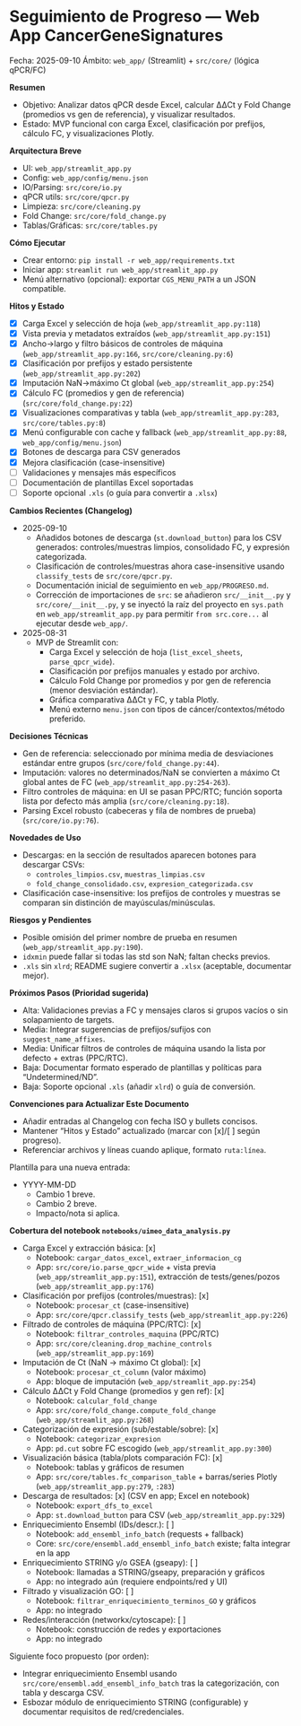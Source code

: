# Seguimiento de Progreso — Web App CancerGeneSignatures

Fecha: 2025-09-10
Ámbito: `web_app/` (Streamlit) + `src/core/` (lógica qPCR/FC)

**Resumen**
- Objetivo: Analizar datos qPCR desde Excel, calcular ΔΔCt y Fold Change (promedios vs gen de referencia), y visualizar resultados.
- Estado: MVP funcional con carga Excel, clasificación por prefijos, cálculo FC, y visualizaciones Plotly.

**Arquitectura Breve**
- UI: `web_app/streamlit_app.py`
- Config: `web_app/config/menu.json`
- IO/Parsing: `src/core/io.py`
- qPCR utils: `src/core/qpcr.py`
- Limpieza: `src/core/cleaning.py`
- Fold Change: `src/core/fold_change.py`
- Tablas/Gráficas: `src/core/tables.py`

**Cómo Ejecutar**
- Crear entorno: `pip install -r web_app/requirements.txt`
- Iniciar app: `streamlit run web_app/streamlit_app.py`
- Menú alternativo (opcional): exportar `CGS_MENU_PATH` a un JSON compatible.

**Hitos y Estado**
- [x] Carga Excel y selección de hoja (`web_app/streamlit_app.py:118`)
- [x] Vista previa y metadatos extraídos (`web_app/streamlit_app.py:151`)
- [x] Ancho→largo y filtro básicos de controles de máquina (`web_app/streamlit_app.py:166`, `src/core/cleaning.py:6`)
- [x] Clasificación por prefijos y estado persistente (`web_app/streamlit_app.py:202`)
- [x] Imputación NaN→máximo Ct global (`web_app/streamlit_app.py:254`)
- [x] Cálculo FC (promedios y gen de referencia) (`src/core/fold_change.py:22`)
- [x] Visualizaciones comparativas y tabla (`web_app/streamlit_app.py:283`, `src/core/tables.py:8`)
- [x] Menú configurable con cache y fallback (`web_app/streamlit_app.py:88`, `web_app/config/menu.json`)
- [x] Botones de descarga para CSV generados
- [x] Mejora clasificación (case-insensitive)
- [ ] Validaciones y mensajes más específicos
- [ ] Documentación de plantillas Excel soportadas
- [ ] Soporte opcional `.xls` (o guía para convertir a `.xlsx`)

**Cambios Recientes (Changelog)**
- 2025-09-10
  - Añadidos botones de descarga (`st.download_button`) para los CSV generados: controles/muestras limpios, consolidado FC, y expresión categorizada.
  - Clasificación de controles/muestras ahora case-insensitive usando `classify_tests` de `src/core/qpcr.py`.
  - Documentación inicial de seguimiento en `web_app/PROGRESO.md`.
  - Corrección de importaciones de `src`: se añadieron `src/__init__.py` y `src/core/__init__.py`, y se inyectó la raíz del proyecto en `sys.path` en `web_app/streamlit_app.py` para permitir `from src.core...` al ejecutar desde `web_app/`.
- 2025-08-31
  - MVP de Streamlit con:
    - Carga Excel y selección de hoja (`list_excel_sheets`, `parse_qpcr_wide`).
    - Clasificación por prefijos manuales y estado por archivo.
    - Cálculo Fold Change por promedios y por gen de referencia (menor desviación estándar).
    - Gráfica comparativa ΔΔCt y FC, y tabla Plotly.
    - Menú externo `menu.json` con tipos de cáncer/contextos/método preferido.

**Decisiones Técnicas**
- Gen de referencia: seleccionado por mínima media de desviaciones estándar entre grupos (`src/core/fold_change.py:44`).
- Imputación: valores no determinados/NaN se convierten a máximo Ct global antes de FC (`web_app/streamlit_app.py:254-263`).
- Filtro controles de máquina: en UI se pasan PPC/RTC; función soporta lista por defecto más amplia (`src/core/cleaning.py:18`).
- Parsing Excel robusto (cabeceras y fila de nombres de prueba) (`src/core/io.py:76`).

**Novedades de Uso**
- Descargas: en la sección de resultados aparecen botones para descargar CSVs:
  - `controles_limpios.csv`, `muestras_limpias.csv`
  - `fold_change_consolidado.csv`, `expresion_categorizada.csv`
- Clasificación case-insensitive: los prefijos de controles y muestras se comparan sin distinción de mayúsculas/minúsculas.

**Riesgos y Pendientes**
- Posible omisión del primer nombre de prueba en resumen (`web_app/streamlit_app.py:190`).
- `idxmin` puede fallar si todas las std son NaN; faltan checks previos.
- `.xls` sin `xlrd`; README sugiere convertir a `.xlsx` (aceptable, documentar mejor).

**Próximos Pasos (Prioridad sugerida)**
- Alta: Validaciones previas a FC y mensajes claros si grupos vacíos o sin solapamiento de targets.
- Media: Integrar sugerencias de prefijos/sufijos con `suggest_name_affixes`.
- Media: Unificar filtros de controles de máquina usando la lista por defecto + extras (PPC/RTC).
- Baja: Documentar formato esperado de plantillas y políticas para “Undetermined/ND”.
- Baja: Soporte opcional `.xls` (añadir `xlrd`) o guía de conversión.

**Convenciones para Actualizar Este Documento**
- Añadir entradas al Changelog con fecha ISO y bullets concisos.
- Mantener “Hitos y Estado” actualizado (marcar con [x]/[ ] según progreso).
- Referenciar archivos y líneas cuando aplique, formato `ruta:línea`.

Plantilla para una nueva entrada:
- YYYY-MM-DD
  - Cambio 1 breve.
  - Cambio 2 breve.
  - Impacto/nota si aplica.

**Cobertura del notebook `notebooks/uimeo_data_analysis.py`**
- Carga Excel y extracción básica: [x]
  - Notebook: `cargar_datos_excel`, `extraer_informacion_cg`
  - App: `src/core/io.parse_qpcr_wide` + vista previa (`web_app/streamlit_app.py:151`), extracción de tests/genes/pozos (`web_app/streamlit_app.py:176`)
- Clasificación por prefijos (controles/muestras): [x]
  - Notebook: `procesar_ct` (case-insensitive)
  - App: `src/core/qpcr.classify_tests` (`web_app/streamlit_app.py:226`)
- Filtrado de controles de máquina (PPC/RTC): [x]
  - Notebook: `filtrar_controles_maquina` (PPC/RTC)
  - App: `src/core/cleaning.drop_machine_controls` (`web_app/streamlit_app.py:169`)
- Imputación de Ct (NaN → máximo Ct global): [x]
  - Notebook: `procesar_ct_column` (valor máximo)
  - App: bloque de imputación (`web_app/streamlit_app.py:254`)
- Cálculo ΔΔCt y Fold Change (promedios y gen ref): [x]
  - Notebook: `calcular_fold_change`
  - App: `src/core/fold_change.compute_fold_change` (`web_app/streamlit_app.py:268`)
- Categorización de expresión (sub/estable/sobre): [x]
  - Notebook: `categorizar_expresion`
  - App: `pd.cut` sobre FC escogido (`web_app/streamlit_app.py:300`)
- Visualización básica (tabla/plots comparación FC): [x]
  - Notebook: tablas y gráficos de resumen
  - App: `src/core/tables.fc_comparison_table` + barras/series Plotly (`web_app/streamlit_app.py:279`, `:283`)
- Descarga de resultados: [x] (CSV en app; Excel en notebook)
  - Notebook: `export_dfs_to_excel`
  - App: `st.download_button` para CSV (`web_app/streamlit_app.py:329`)
- Enriquecimiento Ensembl (IDs/descr.): [ ]
  - Notebook: `add_ensembl_info_batch` (requests + fallback)
  - Core: `src/core/ensembl.add_ensembl_info_batch` existe; falta integrar en la app
- Enriquecimiento STRING y/o GSEA (gseapy): [ ]
  - Notebook: llamadas a STRING/gseapy, preparación y gráficos
  - App: no integrado aún (requiere endpoints/red y UI)
- Filtrado y visualización GO: [ ]
  - Notebook: `filtrar_enriquecimiento_terminos_GO` y gráficos
  - App: no integrado
- Redes/interacción (networkx/cytoscape): [ ]
  - Notebook: construcción de redes y exportaciones
  - App: no integrado

Siguiente foco propuesto (por orden):
- Integrar enriquecimiento Ensembl usando `src/core/ensembl.add_ensembl_info_batch` tras la categorización, con tabla y descarga CSV.
- Esbozar módulo de enriquecimiento STRING (configurable) y documentar requisitos de red/credenciales.
